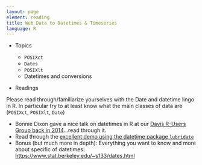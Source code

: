 ```yaml
---
layout: page
element: reading
title: Web Data to Datetimes & Timeseries
language: R
---
```


* Topics

  * `POSIXct`
  * `Dates`
  * `POSIXlt`
  * Datetimes and conversions

* Readings

Please read through/familiarize yourselves with the Date and datetime lingo in R. In particular try to at least know what the main classes of data are (`POSIXct`, `POSIXlt`, `Date`)

  * Bonnie Dixon gave a nice talk on datetimes in R at our [Davis R-Users Group back in 2014](http://www.noamross.net/blog/2014/2/10/using-times-and-dates-in-r---presentation-code.html)...read through it.
  * Read through the [excellent demo using the datetime package `lubridate`](https://cran.r-project.org/web/packages/lubridate/vignettes/lubridate.html)
  * Bonus (but much more in depth): Everything you want to know and more about specific of datetimes: https://www.stat.berkeley.edu/~s133/dates.html
